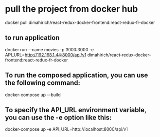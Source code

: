# pull the project from docker hub
docker pull dimahirich/react-redux-docker-frontend:react-redux-fr-docker

## to run application
docker run --name movies -p 3000:3000 -e API_URL=http://192.168.1.44:8000/api/v1 dimahirich/react-redux-docker-frontend:react-redux-fr-docker

## To run the composed application, you can use the following command:
docker-compose up --build

## To specify the API_URL environment variable, you can use the -e option like this:
docker-compose up -e API_URL=http://localhost:8000/api/v1